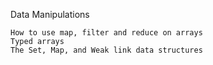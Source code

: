 Data Manipulations

    How to use map, filter and reduce on arrays
    Typed arrays
    The Set, Map, and Weak link data structures
